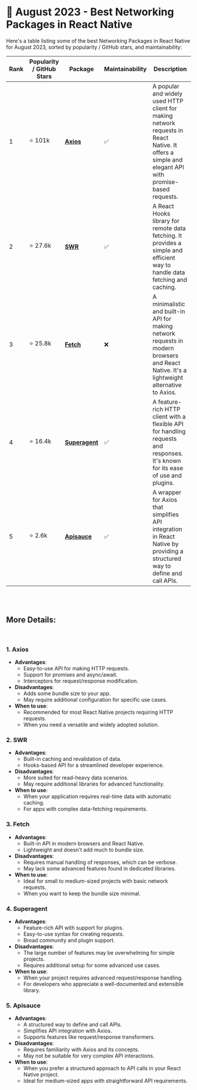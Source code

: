 # 📆 August 2023 - Best Networking Packages in React Native

Here's a table listing some of the best Networking Packages in React Native for August 2023, sorted by popularity / GitHub stars, and maintainability:

| Rank | Popularity / GitHub Stars | Package | Maintainability | Description |
| ---- | -------------------------- | ------- | ---------------- | ----------- |
| 1    | ⭐ 101k          | [**Axios**](https://github.com/axios/axios) | :white_check_mark: | A popular and widely used HTTP client for making network requests in React Native. It offers a simple and elegant API with promise-based requests. |
| 2    | ⭐ 27.6k              | [**SWR**](https://github.com/vercel/swr) | :white_check_mark:   | A React Hooks library for remote data fetching. It provides a simple and efficient way to handle data fetching and caching. |
| 3    | ⭐ 25.8k              | [**Fetch**](https://github.com/github/fetch) | :x:     | A minimalistic and built-in API for making network requests in modern browsers and React Native. It's a lightweight alternative to Axios. |
| 4    | ⭐ 16.4k            | [**Superagent**](https://github.com/visionmedia/superagent) | :white_check_mark: | A feature-rich HTTP client with a flexible API for handling requests and responses. It's known for its ease of use and plugins. |
| 5    | ⭐ 2.6k               | [**Apisauce**](https://github.com/infinitered/apisauce) | :white_check_mark:    | A wrapper for Axios that simplifies API integration in React Native by providing a structured way to define and call APIs. |

</br>
</br>

## More Details:

</br>

### 1. Axios
   - **Advantages**:
     - Easy-to-use API for making HTTP requests.
     - Support for promises and async/await.
     - Interceptors for request/response modification.
   - **Disadvantages**:
     - Adds some bundle size to your app.
     - May require additional configuration for specific use cases.
   - **When to use**:
     - Recommended for most React Native projects requiring HTTP requests.
     - When you need a versatile and widely adopted solution.

### 2. SWR
   - **Advantages**:
     - Built-in caching and revalidation of data.
     - Hooks-based API for a streamlined developer experience.
   - **Disadvantages**:
     - More suited for read-heavy data scenarios.
     - May require additional libraries for advanced functionality.
   - **When to use**:
     - When your application requires real-time data with automatic caching.
     - For apps with complex data-fetching requirements.


### 3. Fetch
   - **Advantages**:
     - Built-in API in modern browsers and React Native.
     - Lightweight and doesn't add much to bundle size.
   - **Disadvantages**:
     - Requires manual handling of responses, which can be verbose.
     - May lack some advanced features found in dedicated libraries.
   - **When to use**:
     - Ideal for small to medium-sized projects with basic network requests.
     - When you want to keep the bundle size minimal.

### 4. Superagent
   - **Advantages**:
     - Feature-rich API with support for plugins.
     - Easy-to-use syntax for creating requests.
     - Broad community and plugin support.
   - **Disadvantages**:
     - The large number of features may be overwhelming for simple projects.
     - Requires additional setup for some advanced use cases.
   - **When to use**:
     - When your project requires advanced request/response handling.
     - For developers who appreciate a well-documented and extensible library.



### 5. Apisauce
   - **Advantages**:
     - A structured way to define and call APIs.
     - Simplifies API integration with Axios.
     - Supports features like request/response transformers.
   - **Disadvantages**:
     - Requires familiarity with Axios and its concepts.
     - May not be suitable for very complex API interactions.
   - **When to use**:
     - When you prefer a structured approach to API calls in your React Native project.
     - Ideal for medium-sized apps with straightforward API requirements.

